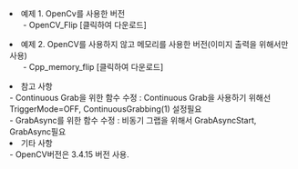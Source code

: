 <li>예제 1. OpenCv를 사용한 버전 
<ul>- OpenCV_Flip [클릭하여 다운로드]
</ul><li>예제 2. OpenCV를 사용하지 않고 메모리를 사용한 버전(이미지 출력을 위해서만 사용) 
<ul>- Cpp_memory_flip [클릭하여 다운로드]
</ul>

<li> 참고 사항
<br> - Continuous Grab을 위한 함수 수정 : Continuous Grab을 사용하기 위해선 TriggerMode=OFF, ContinuousGrabbing(1) 설정필요
<br> - GrabAsync를 위한 함수 수정 : 비동기 그랩을 위해서 GrabAsyncStart, GrabAsync필요

<li> 기타 사항
<br> - OpenCV버전은 3.4.15 버전 사용.
